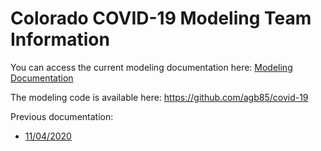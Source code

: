 
# Colorado COVID-19 Modeling Team Information

You can access the current modeling documentation here: 
[Modeling Documentation](SEIR_Documentation.pdf)


The modeling code is available here:
https://github.com/agb85/covid-19


Previous documentation:

- [11/04/2020](archive/SEIR_Documentation_201104.pdf)
